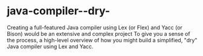 # java-compiler--dry-
Creating a full-featured Java compiler using Lex (or Flex) and Yacc (or Bison) would be an extensive and complex project To give you a sense of the process, a high-level overview of how you might build a simplified, "dry" Java compiler using Lex and Yacc.
